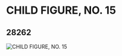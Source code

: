 # CHILD FIGURE, NO. 15
## 28262
![CHILD FIGURE, NO. 15](https://lc-www-live-s.legocdn.com/media/bricks/5/2/6179302.jpg)